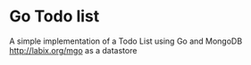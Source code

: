 Go Todo list
==========

A simple implementation of a Todo List using Go and MongoDB http://labix.org/mgo as a datastore